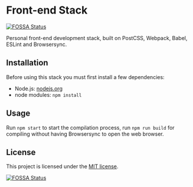 # Front-end Stack
[![FOSSA Status](https://app.fossa.io/api/projects/git%2Bgithub.com%2Fdimitrinicolas%2Ffront-end-stack.svg?type=shield)](https://app.fossa.io/projects/git%2Bgithub.com%2Fdimitrinicolas%2Ffront-end-stack?ref=badge_shield)


Personal front-end development stack, built on PostCSS, Webpack, Babel, ESLint
and Browsersync.

## Installation

Before using this stack you must first install a few dependencies:

- Node.js: [nodejs.org](https://nodejs.org/en/)
- node modules: `npm install`

## Usage

Run `npm start` to start the compilation process, run `npm run build` for
compiling without having Browsersync to open the web browser.

## License

This project is licensed under the [MIT license](LICENSE).


[![FOSSA Status](https://app.fossa.io/api/projects/git%2Bgithub.com%2Fdimitrinicolas%2Ffront-end-stack.svg?type=large)](https://app.fossa.io/projects/git%2Bgithub.com%2Fdimitrinicolas%2Ffront-end-stack?ref=badge_large)
